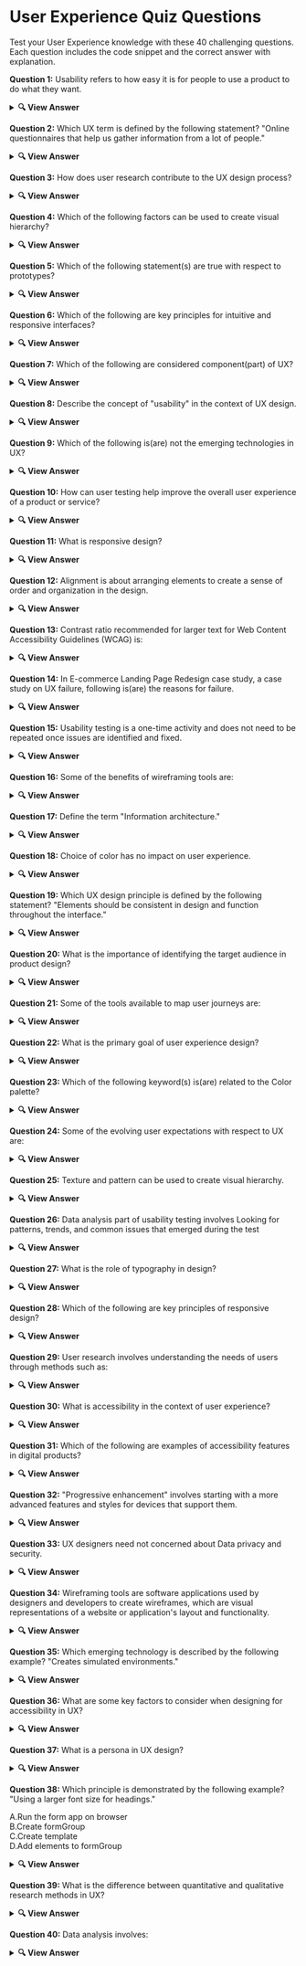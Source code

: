 # User Experience Quiz Questions

Test your User Experience knowledge with these 40 challenging questions. Each question includes the code snippet and the correct answer with explanation.

**Question 1:** Usability refers to how easy it is for people to use a product to do what they want.

<details> <summary><b>🔍 View Answer</b></summary>
✅ Answer:<br><br>

<p align="center">
✔️ true
</p>

</details>

**Question 2:** Which UX term is defined by the following statement? "Online questionnaires that help us gather information from a lot of people."

<details> <summary><b>🔍 View Answer</b></summary>
✅ Answer: <br><br>

<p align="center">
✔️ Surveys
</p>

</details>

**Question 3:** How does user research contribute to the UX design process?

<details> <summary><b>🔍 View Answer</b></summary>
✅ Answer: <p align="center">✔️ ng update @angular/cli @angular/core</p>

</details>

**Question 4:** Which of the following factors can be used to create visual hierarchy?

<details> <summary><b>🔍 View Answer</b></summary>
✅ Answer: <p align="center">✔️ All of the above</p>

</details>

**Question 5:** Which of the following statement(s) are true with respect to prototypes?

<details> <summary><b>🔍 View Answer</b></summary>
✅ Answer: <br><br>

<p align="center">✔️ It is an essential part of the design process.<br>
✔️ It is easy to modify and iterate based on feedback.<br>
✔️ It is used to validate design concepts and ideas early in the design process.</p>

</details>

**Question 6:** Which of the following are key principles for intuitive and responsive interfaces?

<details> <summary><b>🔍 View Answer</b></summary>
✅ Answer: <br><br>

<p align="center">
✔️ Simplicity<br>
✔️ Feedback<br>
✔️ Accessibility<br>
✔️ User Testing
</p>

</details>

**Question 7:** Which of the following are considered component(part) of UX?

<details> <summary><b>🔍 View Answer</b></summary>
✅ Answer: <p align="center">
✔️ Angular has faster initial loads and improved change detection
</p>

</details>

**Question 8:** Describe the concept of "usability" in the context of UX design.

<details> <summary><b>🔍 View Answer</b></summary>
✅ Answer: <p align="center">
✔️ The degree to which a product can be used by specified users to achieve goals effectively, efficiently, and satisfactorily.
</p>

</details>

**Question 9:** Which of the following is(are) not the emerging technologies in UX?

<details> <summary><b>🔍 View Answer</b></summary>
✅ Answer:  <p align="center">✔️ Traditional Forms</p>

</details>

**Question 10:** How can user testing help improve the overall user experience of a product or service?

<details> <summary><b>🔍 View Answer</b></summary>
✅ Answer: <br><br>

<p align="center">
✔️ By identifying usability issues and gathering feedback from real users
</p>

</details>

**Question 11:** What is responsive design?

<details> <summary><b>🔍 View Answer</b></summary>
✅ Answer: <br><br>

<p align="center">
✔️ Designing a website that adapts to different screen sizes and devices
</p>
</details>

**Question 12:** Alignment is about arranging elements to create a sense of order and organization in the design.

<details> <summary><b>🔍 View Answer</b></summary>
✅ Answer: <br><br>

<p align="center">
✔️ true
</p>

</details>

**Question 13:** Contrast ratio recommended for larger text for Web Content Accessibility Guidelines (WCAG) is:

<details> <summary><b>🔍 View Answer</b></summary>
✅ Answer: <br><br>

<p align="center">
✔️ 3:1
</p>

</details>

**Question 14:** In E-commerce Landing Page Redesign case study, a case study on UX failure, following is(are) the reasons for failure.

<details> <summary><b>🔍 View Answer</b></summary>
✅ Answer: <br><br>
<p align="center">
✔️ Lack of Clear Call to Action (CTA)<br>
✔️ Overwhelming Design<br>
✔️ Slow Loading Time
</p>

</details>

**Question 15:** Usability testing is a one-time activity and does not need to be repeated once issues are identified and fixed.
<details> <summary><b>🔍 View Answer</b></summary>
✅ Answer: 
<p align="center">
✔️ false
</p>

</details>

**Question 16:** Some of the benefits of wireframing tools are:

<details> <summary><b>🔍 View Answer</b></summary>
✅ Answer:  <br><br>
<p align="center">
✔️ Visualization<br>
✔️ Efficiency<br>
✔️ Consistency
</p>

</details>

**Question 17:** Define the term "Information architecture."

<details> <summary><b>🔍 View Answer</b></summary>
✅ Answer: <br><br>

<p align="center">
✔️ The organization and structure of information in a system.
</p>

</details>

**Question 18:** Choice of color has no impact on user experience.

<details> <summary><b>🔍 View Answer</b></summary>
✅ Answer: <p align="center">✔️ false</p>

</details>

**Question 19:** Which UX design principle is defined by the following statement? "Elements should be consistent in design and function throughout the interface."

<details> <summary><b>🔍 View Answer</b></summary>
✅ Answer: <br><br>

<p align="center">
✔️ Consistency
</p>

</details>

**Question 20:** What is the importance of identifying the target audience in product design?

<details> <summary><b>🔍 View Answer</b></summary>
✅ Answer: <p align="center">✔️ It ensures the product meets the specific needs of a particular group of users.</p>

</details>

**Question 21:** Some of the tools available to map user journeys are:

<details> <summary><b>🔍 View Answer</b></summary>
✅ Answer: <p align="center">✔️ 5444</p>

</details>

**Question 22:** What is the primary goal of user experience design?

<details> <summary><b>🔍 View Answer</b></summary>
✅ Answer: <br><br>

<p align="center">
✔️ Improve user satisfaction
</p>

</details>

**Question 23:** Which of the following keyword(s) is(are) related to the Color palette?

<details> <summary><b>🔍 View Answer</b></summary>
✅ Answer: <p align="center">✔️ None of the other options</p>

</details>

**Question 24:** Some of the evolving user expectations with respect to UX are:

<details> <summary><b>🔍 View Answer</b></summary>
✅ Answer:  <p align="center">✔️ [disabled]="disableFruit"</p>

</details>

**Question 25:** Texture and pattern can be used to create visual hierarchy.

<details> <summary><b>🔍 View Answer</b></summary>
✅ Answer: <p align="center">✔️ true</p>

</details>

**Question 26:** Data analysis part of usability testing involves Looking for patterns, trends, and common issues that emerged during the test

<details> <summary><b>🔍 View Answer</b></summary>
✅ Answer: <p align="center">✔️ true</p>

</details>

**Question 27:** What is the role of typography in design?

<details> <summary><b>🔍 View Answer</b></summary>
✅ Answer: <br><br>

```text
✔️ <input [ngModel]="employee.employeeName" (ngModelChange)="employee.employeeName = $event">
✔️ <input bindon-ngModel="employee.employeeName">
```

</details>

**Question 28:** Which of the following are key principles of responsive design?

<details> <summary><b>🔍 View Answer</b></summary>
✅ Answer: <p align="center">✔️ [style.color]="blue"</p>

</details>

**Question 29:** User research involves understanding the needs of users through methods such as:

<details> <summary><b>🔍 View Answer</b></summary>
✅ Answer: <p align="center">✔️ [(ngModel)]="userName"</p>

</details>

**Question 30:** What is accessibility in the context of user experience?

<details> <summary><b>🔍 View Answer</b></summary>
✅ Answer:  <p align="center">✔️ Line-1: name.value Line-2: /^[A-z]+$/</p>

</details>

**Question 31:** Which of the following are examples of accessibility features in digital products?

<details> <summary><b>🔍 View Answer</b></summary>
✅ Answer: <br><br>

```text
✔️ <p>{{ dob | date: 'month' }}</p>
```

</details>

**Question 32:** "Progressive enhancement" involves starting with a more advanced features and styles for devices that support them.

<details> <summary><b>🔍 View Answer</b></summary>
✅ Answer: <p align="center">✔️ false</p>

</details>

**Question 33:** UX designers need not concerned about Data privacy and security.

<details> <summary><b>🔍 View Answer</b></summary>
✅ Answer: <br><br>

<p align="center">
✔️ {{dob | date}}<br>
✔️ {{dob | date: 'mediumDate'}}
</p>

</details>

**Question 34:** Wireframing tools are software applications used by designers and developers to create wireframes, which are visual representations of a website or application's layout and functionality.

<details> <summary><b>🔍 View Answer</b></summary>
✅ Answer: <p align="center">✔️ true</p>

</details>

**Question 35:** Which emerging technology is described by the following example? "Creates simulated environments."

<details> <summary><b>🔍 View Answer</b></summary>
✅ Answer: <p align="center">✔️ Only option A</p>

</details>

**Question 36:** What are some key factors to consider when designing for accessibility in UX?

<details> <summary><b>🔍 View Answer</b></summary>
✅ Answer: <p align="center">✔️ "13/1/21"</p>

</details>

**Question 37:** What is a persona in UX design?

<details> <summary><b>🔍 View Answer</b></summary>
✅ Answer:  <br><br>

<p align="center">
✔️ A fictional character representing a user group, used to make design decisions.
</p>

</details>

**Question 38:** Which principle is demonstrated by the following example? "Using a larger font size for headings."

A.Run the form app on browser<br>
B.Create formGroup<br>
C.Create template<br>
D.Add elements to formGroup

<details> <summary><b>🔍 View Answer</b></summary>
✅ Answer: <p align="center">✔️ CBDA</p>

</details>

**Question 39:** What is the difference between quantitative and qualitative research methods in UX?

<details> <summary><b>🔍 View Answer</b></summary>
✅ Answer: <p align="center">✔️ CRISTIANO RONALDO</p>

</details>

**Question 40:** Data analysis involves:

<details> <summary><b>🔍 View Answer</b></summary>
✅ Answer: <p align="center">✔️ Both A&B</p>

</details>
